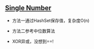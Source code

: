 ## [Single Number](https://leetcode.com/problems/single-number/)

* 方法一通过HashSet保存值，复杂度O(n)

* 方法二参考中位数算法

* XOR异或，没想到==!
